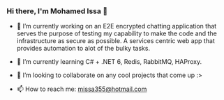 ### Hi there, I'm Mohamed Issa 👋


- 🔭 I’m currently working on an E2E encrypted chatting application that serves the purpose of testing my capability to make the code and the infrastructure as secure as possible. A services centric web app that provides automation to alot of the bulky tasks. 
    



- 🌱 I’m currently learning C# + .NET 6, Redis, RabbitMQ, HAProxy. 
- 👯 I’m looking to collaborate on any cool projects that come up :>
- 📫 How to reach me: missa355@hotmail.com

